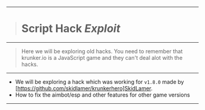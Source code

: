 __________________________________
># Script Hack *Exploit*
__________________________________
>Here we will be exploring old hacks. You need to remember that krunker.io is a JavaScript game and they can't deal alot with the hacks.
__________________________________
- We will be exploring a hack which was working for `v1.8.0` made by [https://github.com/skidlamer/krunkerhero]SkidLamer.
- How to fix the aimbot/esp and other features for other game versions
__________________________________
